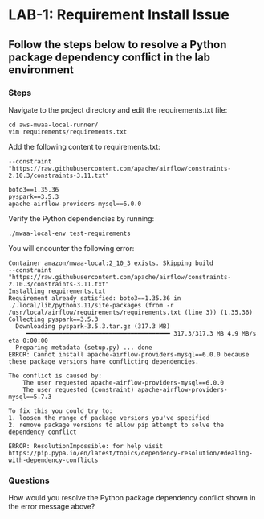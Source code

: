 # LAB-1: Requirement Install Issue

## Follow the steps below to resolve a Python package dependency conflict in the lab environment

### Steps

Navigate to the project directory and edit the requirements.txt file:

```shell script
cd aws-mwaa-local-runner/
vim requirements/requirements.txt
```
Add the following content to requirements.txt:

```config
--constraint "https://raw.githubusercontent.com/apache/airflow/constraints-2.10.3/constraints-3.11.txt"

boto3==1.35.36
pyspark==3.5.3
apache-airflow-providers-mysql==6.0.0
```

Verify the Python dependencies by running:


```shell script
./mwaa-local-env test-requirements
```
You will encounter the following error:

```log
Container amazon/mwaa-local:2_10_3 exists. Skipping build
--constraint "https://raw.githubusercontent.com/apache/airflow/constraints-2.10.3/constraints-3.11.txt"
Installing requirements.txt
Requirement already satisfied: boto3==1.35.36 in ./.local/lib/python3.11/site-packages (from -r /usr/local/airflow/requirements/requirements.txt (line 3)) (1.35.36)
Collecting pyspark==3.5.3
  Downloading pyspark-3.5.3.tar.gz (317.3 MB)
     ━━━━━━━━━━━━━━━━━━━━━━━━━━━━━━━━━━━━━━━━ 317.3/317.3 MB 4.9 MB/s eta 0:00:00
  Preparing metadata (setup.py) ... done
ERROR: Cannot install apache-airflow-providers-mysql==6.0.0 because these package versions have conflicting dependencies.

The conflict is caused by:
    The user requested apache-airflow-providers-mysql==6.0.0
    The user requested (constraint) apache-airflow-providers-mysql==5.7.3

To fix this you could try to:
1. loosen the range of package versions you've specified
2. remove package versions to allow pip attempt to solve the dependency conflict

ERROR: ResolutionImpossible: for help visit https://pip.pypa.io/en/latest/topics/dependency-resolution/#dealing-with-dependency-conflicts
```


### Questions

How would you resolve the Python package dependency conflict shown in the error message above?


